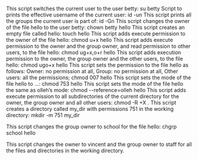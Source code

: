 This script switches the current user to the user betty: su betty
Script to prints the effective username of the current user: id -un
This script prints all the groups the current user is part of: id -Gn
This script changes the owner of the file hello to the user betty: chown betty hello 
This script creates an empty file called hello: touch hello
This script adds execute permission to the owner of the file hello: chmod u+x hello
This script adds execute permission to the owner and the group owner, and read permission to other users, to the file hello: chmod ug+x,o+r hello
This script adds execution permission to the owner, the group owner and the other users, to the file hello: chmod ugo+x hello
This script sets the permission to the file hello as follows:
Owner: no permission at all, Group: no permission at all, Other users: all the permissions; chmod 007 hello
This script sets the mode of the file hello to ...: chmod 753 hello
This script sets the mode of the file hello the same as olleh’s mode: chmod --reference=olleh hello
This script adds execute permission to all subdirectories of the current directory for the owner, the group owner and all other users: chmod -R +X .
This script creates a directory called my_dir with permissions 751 in the working directory: mkdir -m 751 my_dir

This script changes the group owner to school for the file hello: chgrp school hello

This script changes the owner to vincent and the group owner to staff for all the files and directories in the working directory.
